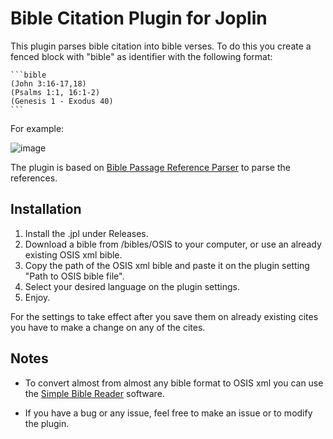 # Bible Citation Plugin for Joplin

This plugin parses bible citation into bible verses. To do this you create a fenced block with "bible" as identifier with the following format:

    ```bible
    (John 3:16-17,18)
    (Psalms 1:1, 16:1-2)
    (Genesis 1 - Exodus 40)
    ```

For example:

![image](https://user-images.githubusercontent.com/90792603/137567310-99b21496-6717-4dca-9a63-24e46d8d6999.png)

The plugin is based on [Bible Passage Reference Parser](https://github.com/openbibleinfo/Bible-Passage-Reference-Parser) to parse the references.

## Installation
1. Install the .jpl under Releases.
2. Download a bible from /bibles/OSIS to your computer, or use an already existing OSIS xml bible.
3. Copy the path of the OSIS xml bible and paste it on the plugin setting "Path to OSIS bible file".
4. Select your desired language on the plugin settings.
5. Enjoy.

For the settings to take effect after you save them on already existing cites you have to make a change on any of the cites.
 
 ## Notes
- To convert almost from almost any bible format to OSIS xml you can use the [Simple Bible Reader](https://www.softpedia.com/get/Others/Home-Education/Jeyareuben-Simple-Bible-Reader.shtml) software.
 
- If you have a bug or any issue, feel free to make an issue or to modify the plugin.
